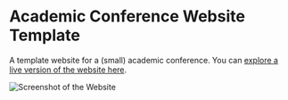 # Academic Conference Website Template

A template website for a (small) academic conference. You can [explore a live version of the website here](https://mikepierce.github.io/conference-website-template/).

![Screenshot of the Website](https://raw.githubusercontent.com/mikepierce/conference-website-template/master/screenshot.png)

